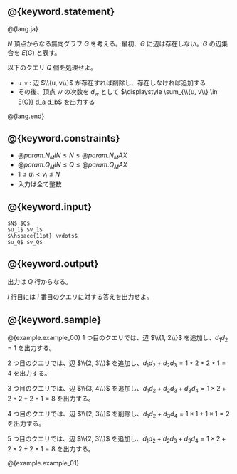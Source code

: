 ## @{keyword.statement}

@{lang.ja}

$N$ 頂点からなる無向グラフ $G$ を考える。最初、$G$ に辺は存在しない。$G$ の辺集合を $E(G)$ と表す。

以下のクエリ $Q$ 個を処理せよ。

- `u v` : 辺 $\\{u, v\\}$ が存在すれば削除し、存在しなければ追加する
- その後、頂点 $w$ の次数を $d_w$ として $\displaystyle \sum_{\\{u, v\\} \in E(G)} d_a d_b$ を出力する

@{lang.end}

## @{keyword.constraints}
- $@{param.N_MIN} \leq N \leq @{param.N_MAX}$
- $@{param.Q_MIN} \leq Q \leq @{param.Q_MAX}$
- $1 \leq u_i \lt v_i \leq N$
- 入力は全て整数

## @{keyword.input}

```
$N$ $Q$
$u_1$ $v_1$
$\hspace{11pt} \vdots$
$u_Q$ $v_Q$
```

## @{keyword.output}

出力は $Q$ 行からなる。

$i$ 行目には $i$ 番目のクエリに対する答えを出力せよ。

## @{keyword.sample}

@{example.example_00}
$1$ つ目のクエリでは、辺 $\\{1, 2\\}$ を追加し、$d_1 d_2 = 1$ を出力する。

$2$ つ目のクエリでは、辺 $\\{2, 3\\}$ を追加し、$d_1 d_2 + d_2 d_3 = 1 \times 2 + 2 \times 1 = 4$ を出力する。

$3$ つ目のクエリでは、辺 $\\{3, 4\\}$ を追加し、$d_1 d_2 + d_2 d_3 + d_3 d_4 = 1 \times 2 + 2 \times 2 + 2 \times 1 = 8$ を出力する。

$4$ つ目のクエリでは、辺 $\\{2, 3\\}$ を削除し、$d_1 d_2 + d_3 d_4 = 1 \times 1 + 1 \times 1 = 2$ を出力する。

$5$ つ目のクエリでは、辺 $\\{2, 3\\}$ を追加し、$d_1 d_2 + d_2 d_3 + d_3 d_4 = 1 \times 2 + 2 \times 2 + 2 \times 1 = 8$ を出力する。

@{example.example_01}
